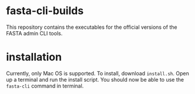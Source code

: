 # fasta-cli-builds

This repository contains the executables for the official versions of the FASTA admin CLI tools.  

# installation

Currently, only Mac OS is supported.  To install, download `install.sh`.  Open up a terminal and run the install script.  You should now be able to use the `fasta-cli` command in terminal.